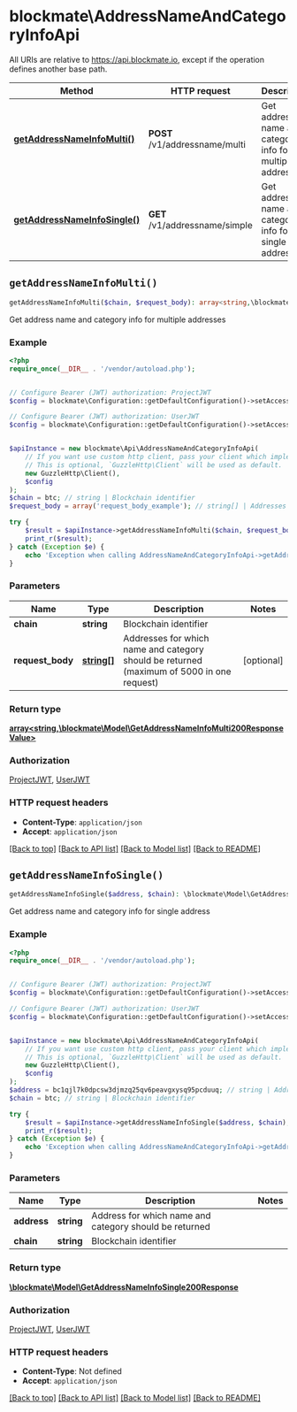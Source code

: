 # blockmate\AddressNameAndCategoryInfoApi

All URIs are relative to https://api.blockmate.io, except if the operation defines another base path.

| Method | HTTP request | Description |
| ------------- | ------------- | ------------- |
| [**getAddressNameInfoMulti()**](AddressNameAndCategoryInfoApi.md#getAddressNameInfoMulti) | **POST** /v1/addressname/multi | Get address name and category info for multiple addresses |
| [**getAddressNameInfoSingle()**](AddressNameAndCategoryInfoApi.md#getAddressNameInfoSingle) | **GET** /v1/addressname/simple | Get address name and category info for single address |


## `getAddressNameInfoMulti()`

```php
getAddressNameInfoMulti($chain, $request_body): array<string,\blockmate\Model\GetAddressNameInfoMulti200ResponseValue>
```

Get address name and category info for multiple addresses

### Example

```php
<?php
require_once(__DIR__ . '/vendor/autoload.php');


// Configure Bearer (JWT) authorization: ProjectJWT
$config = blockmate\Configuration::getDefaultConfiguration()->setAccessToken('YOUR_ACCESS_TOKEN');

// Configure Bearer (JWT) authorization: UserJWT
$config = blockmate\Configuration::getDefaultConfiguration()->setAccessToken('YOUR_ACCESS_TOKEN');


$apiInstance = new blockmate\Api\AddressNameAndCategoryInfoApi(
    // If you want use custom http client, pass your client which implements `GuzzleHttp\ClientInterface`.
    // This is optional, `GuzzleHttp\Client` will be used as default.
    new GuzzleHttp\Client(),
    $config
);
$chain = btc; // string | Blockchain identifier
$request_body = array('request_body_example'); // string[] | Addresses for which name and category should be returned (maximum of 5000 in one request)

try {
    $result = $apiInstance->getAddressNameInfoMulti($chain, $request_body);
    print_r($result);
} catch (Exception $e) {
    echo 'Exception when calling AddressNameAndCategoryInfoApi->getAddressNameInfoMulti: ', $e->getMessage(), PHP_EOL;
}
```

### Parameters

| Name | Type | Description  | Notes |
| ------------- | ------------- | ------------- | ------------- |
| **chain** | **string**| Blockchain identifier | |
| **request_body** | [**string[]**](../Model/string.md)| Addresses for which name and category should be returned (maximum of 5000 in one request) | [optional] |

### Return type

[**array<string,\blockmate\Model\GetAddressNameInfoMulti200ResponseValue>**](../Model/GetAddressNameInfoMulti200ResponseValue.md)

### Authorization

[ProjectJWT](../../README.md#ProjectJWT), [UserJWT](../../README.md#UserJWT)

### HTTP request headers

- **Content-Type**: `application/json`
- **Accept**: `application/json`

[[Back to top]](#) [[Back to API list]](../../README.md#endpoints)
[[Back to Model list]](../../README.md#models)
[[Back to README]](../../README.md)

## `getAddressNameInfoSingle()`

```php
getAddressNameInfoSingle($address, $chain): \blockmate\Model\GetAddressNameInfoSingle200Response
```

Get address name and category info for single address

### Example

```php
<?php
require_once(__DIR__ . '/vendor/autoload.php');


// Configure Bearer (JWT) authorization: ProjectJWT
$config = blockmate\Configuration::getDefaultConfiguration()->setAccessToken('YOUR_ACCESS_TOKEN');

// Configure Bearer (JWT) authorization: UserJWT
$config = blockmate\Configuration::getDefaultConfiguration()->setAccessToken('YOUR_ACCESS_TOKEN');


$apiInstance = new blockmate\Api\AddressNameAndCategoryInfoApi(
    // If you want use custom http client, pass your client which implements `GuzzleHttp\ClientInterface`.
    // This is optional, `GuzzleHttp\Client` will be used as default.
    new GuzzleHttp\Client(),
    $config
);
$address = bc1qjl7k0dpcsw3djmzq25qv6peavgxysq95pcduuq; // string | Address for which name and category should be returned
$chain = btc; // string | Blockchain identifier

try {
    $result = $apiInstance->getAddressNameInfoSingle($address, $chain);
    print_r($result);
} catch (Exception $e) {
    echo 'Exception when calling AddressNameAndCategoryInfoApi->getAddressNameInfoSingle: ', $e->getMessage(), PHP_EOL;
}
```

### Parameters

| Name | Type | Description  | Notes |
| ------------- | ------------- | ------------- | ------------- |
| **address** | **string**| Address for which name and category should be returned | |
| **chain** | **string**| Blockchain identifier | |

### Return type

[**\blockmate\Model\GetAddressNameInfoSingle200Response**](../Model/GetAddressNameInfoSingle200Response.md)

### Authorization

[ProjectJWT](../../README.md#ProjectJWT), [UserJWT](../../README.md#UserJWT)

### HTTP request headers

- **Content-Type**: Not defined
- **Accept**: `application/json`

[[Back to top]](#) [[Back to API list]](../../README.md#endpoints)
[[Back to Model list]](../../README.md#models)
[[Back to README]](../../README.md)
